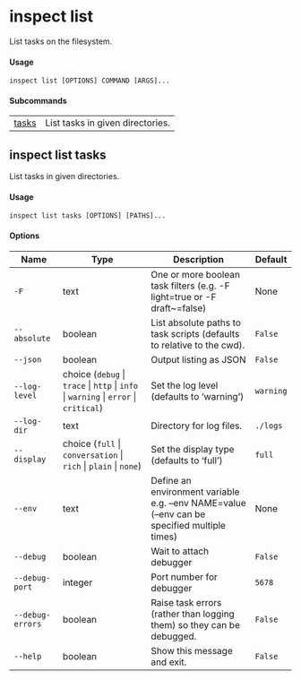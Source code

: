 # inspect list


List tasks on the filesystem.

#### Usage

``` text
inspect list [OPTIONS] COMMAND [ARGS]...
```

#### Subcommands

|                              |                                  |
|------------------------------|----------------------------------|
| [tasks](#inspect-list-tasks) | List tasks in given directories. |

## inspect list tasks

List tasks in given directories.

#### Usage

``` text
inspect list tasks [OPTIONS] [PATHS]...
```

#### Options

| Name | Type | Description | Default |
|----|----|----|----|
| `-F` | text | One or more boolean task filters (e.g. -F light=true or -F draft~=false) | None |
| `--absolute` | boolean | List absolute paths to task scripts (defaults to relative to the cwd). | `False` |
| `--json` | boolean | Output listing as JSON | `False` |
| `--log-level` | choice (`debug` \| `trace` \| `http` \| `info` \| `warning` \| `error` \| `critical`) | Set the log level (defaults to ‘warning’) | `warning` |
| `--log-dir` | text | Directory for log files. | `./logs` |
| `--display` | choice (`full` \| `conversation` \| `rich` \| `plain` \| `none`) | Set the display type (defaults to ‘full’) | `full` |
| `--env` | text | Define an environment variable e.g. –env NAME=value (–env can be specified multiple times) | None |
| `--debug` | boolean | Wait to attach debugger | `False` |
| `--debug-port` | integer | Port number for debugger | `5678` |
| `--debug-errors` | boolean | Raise task errors (rather than logging them) so they can be debugged. | `False` |
| `--help` | boolean | Show this message and exit. | `False` |
